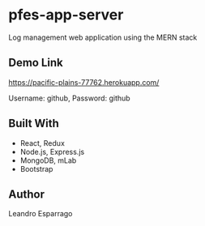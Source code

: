 # pfes-app-server
Log management web application using the MERN stack

## Demo Link
https://pacific-plains-77762.herokuapp.com/

Username: github, Password: github

## Built With
* React, Redux
* Node.js, Express.js
* MongoDB, mLab
* Bootstrap

## Author
Leandro Esparrago



